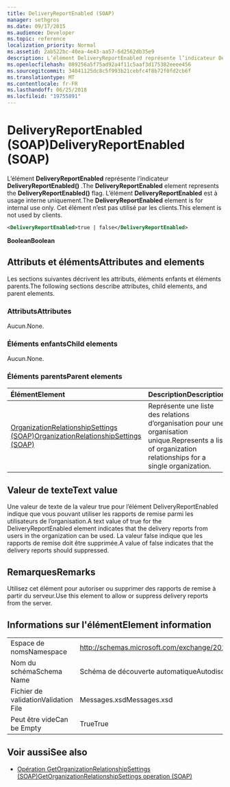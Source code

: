 ```yaml
---
title: DeliveryReportEnabled (SOAP)
manager: sethgros
ms.date: 09/17/2015
ms.audience: Developer
ms.topic: reference
localization_priority: Normal
ms.assetid: 2ab522bc-40ea-4e43-aa57-6d2562db35e9
description: L’élément DeliveryReportEnabled représente l’indicateur DeliveryReportEnabled(). L’élément DeliveryReportEnabled est à usage interne uniquement. Cet élément n’est pas utilisé par les clients.
ms.openlocfilehash: 089256a5f75ad92a4f11c5aaf3d175382eeee456
ms.sourcegitcommit: 34041125dc8c5f993b21cebfc4f8b72f0fd2cb6f
ms.translationtype: MT
ms.contentlocale: fr-FR
ms.lasthandoff: 06/25/2018
ms.locfileid: "19755891"
---
```

# <a name="deliveryreportenabled-soap"></a><span data-ttu-id="6309f-105">DeliveryReportEnabled (SOAP)</span><span class="sxs-lookup"><span data-stu-id="6309f-105">DeliveryReportEnabled (SOAP)</span></span>

<span data-ttu-id="6309f-106">L’élément **DeliveryReportEnabled** représente l’indicateur **DeliveryReportEnabled()** .</span><span class="sxs-lookup"><span data-stu-id="6309f-106">The **DeliveryReportEnabled** element represents the **DeliveryReportEnabled()** flag.</span></span> <span data-ttu-id="6309f-107">L’élément **DeliveryReportEnabled** est à usage interne uniquement.</span><span class="sxs-lookup"><span data-stu-id="6309f-107">The **DeliveryReportEnabled** element is for internal use only.</span></span> <span data-ttu-id="6309f-108">Cet élément n’est pas utilisé par les clients.</span><span class="sxs-lookup"><span data-stu-id="6309f-108">This element is not used by clients.</span></span> 
  
```XML
<DeliveryReportEnabled>true | false</DeliveryReportEnabled>
```

 <span data-ttu-id="6309f-109">**Boolean**</span><span class="sxs-lookup"><span data-stu-id="6309f-109">**Boolean**</span></span>
## <a name="attributes-and-elements"></a><span data-ttu-id="6309f-110">Attributs et éléments</span><span class="sxs-lookup"><span data-stu-id="6309f-110">Attributes and elements</span></span>

<span data-ttu-id="6309f-111">Les sections suivantes décrivent les attributs, éléments enfants et éléments parents.</span><span class="sxs-lookup"><span data-stu-id="6309f-111">The following sections describe attributes, child elements, and parent elements.</span></span>
  
### <a name="attributes"></a><span data-ttu-id="6309f-112">Attributs</span><span class="sxs-lookup"><span data-stu-id="6309f-112">Attributes</span></span>

<span data-ttu-id="6309f-113">Aucun.</span><span class="sxs-lookup"><span data-stu-id="6309f-113">None.</span></span>
  
### <a name="child-elements"></a><span data-ttu-id="6309f-114">Éléments enfants</span><span class="sxs-lookup"><span data-stu-id="6309f-114">Child elements</span></span>

<span data-ttu-id="6309f-115">Aucun.</span><span class="sxs-lookup"><span data-stu-id="6309f-115">None.</span></span>
  
### <a name="parent-elements"></a><span data-ttu-id="6309f-116">Éléments parents</span><span class="sxs-lookup"><span data-stu-id="6309f-116">Parent elements</span></span>

|<span data-ttu-id="6309f-117">**Élément**</span><span class="sxs-lookup"><span data-stu-id="6309f-117">**Element**</span></span>|<span data-ttu-id="6309f-118">**Description**</span><span class="sxs-lookup"><span data-stu-id="6309f-118">**Description**</span></span>|
|:-----|:-----|
|[<span data-ttu-id="6309f-119">OrganizationRelationshipSettings (SOAP)</span><span class="sxs-lookup"><span data-stu-id="6309f-119">OrganizationRelationshipSettings (SOAP)</span></span>](organizationrelationshipsettings-soap.md) <br/> |<span data-ttu-id="6309f-120">Représente une liste des relations d’organisation pour une organisation unique.</span><span class="sxs-lookup"><span data-stu-id="6309f-120">Represents a list of organization relationships for a single organization.</span></span>  <br/> |
   
## <a name="text-value"></a><span data-ttu-id="6309f-121">Valeur de texte</span><span class="sxs-lookup"><span data-stu-id="6309f-121">Text value</span></span>

<span data-ttu-id="6309f-122">Une valeur de texte de la valeur true pour l’élément DeliveryReportEnabled indique que vous pouvant utiliser les rapports de remise parmi les utilisateurs de l’organisation.</span><span class="sxs-lookup"><span data-stu-id="6309f-122">A text value of true for the DeliveryReportEnabled element indicates that the delivery reports from users in the organization can be used.</span></span> <span data-ttu-id="6309f-123">La valeur false indique que les rapports de remise doit être supprimée.</span><span class="sxs-lookup"><span data-stu-id="6309f-123">A value of false indicates that the delivery reports should suppressed.</span></span>
  
## <a name="remarks"></a><span data-ttu-id="6309f-124">Remarques</span><span class="sxs-lookup"><span data-stu-id="6309f-124">Remarks</span></span>

<span data-ttu-id="6309f-125">Utilisez cet élément pour autoriser ou supprimer des rapports de remise à partir du serveur.</span><span class="sxs-lookup"><span data-stu-id="6309f-125">Use this element to allow or suppress delivery reports from the server.</span></span>
  
## <a name="element-information"></a><span data-ttu-id="6309f-126">Informations sur l'élément</span><span class="sxs-lookup"><span data-stu-id="6309f-126">Element information</span></span>

|||
|:-----|:-----|
|<span data-ttu-id="6309f-127">Espace de noms</span><span class="sxs-lookup"><span data-stu-id="6309f-127">Namespace</span></span>  <br/> |http://schemas.microsoft.com/exchange/2010/Autodiscover  <br/> |
|<span data-ttu-id="6309f-128">Nom du schéma</span><span class="sxs-lookup"><span data-stu-id="6309f-128">Schema Name</span></span>  <br/> |<span data-ttu-id="6309f-129">Schéma de découverte automatique</span><span class="sxs-lookup"><span data-stu-id="6309f-129">Autodiscover schema</span></span>  <br/> |
|<span data-ttu-id="6309f-130">Fichier de validation</span><span class="sxs-lookup"><span data-stu-id="6309f-130">Validation File</span></span>  <br/> |<span data-ttu-id="6309f-131">Messages.xsd</span><span class="sxs-lookup"><span data-stu-id="6309f-131">Messages.xsd</span></span>  <br/> |
|<span data-ttu-id="6309f-132">Peut être vide</span><span class="sxs-lookup"><span data-stu-id="6309f-132">Can be Empty</span></span>  <br/> |<span data-ttu-id="6309f-133">True</span><span class="sxs-lookup"><span data-stu-id="6309f-133">True</span></span>  <br/> |
   
## <a name="see-also"></a><span data-ttu-id="6309f-134">Voir aussi</span><span class="sxs-lookup"><span data-stu-id="6309f-134">See also</span></span>

- [<span data-ttu-id="6309f-135">Opération GetOrganizationRelationshipSettings (SOAP)</span><span class="sxs-lookup"><span data-stu-id="6309f-135">GetOrganizationRelationshipSettings operation (SOAP)</span></span>](getorganizationrelationshipsettings-operation-soap.md)


